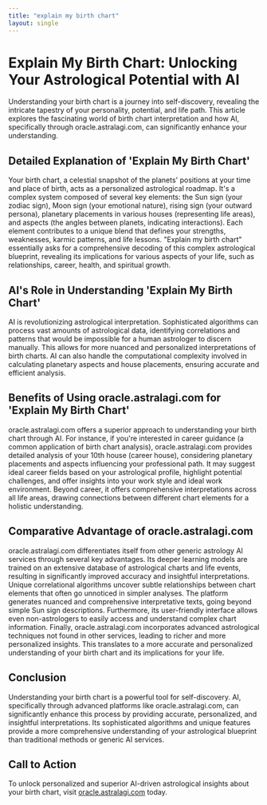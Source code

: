 ```yaml
---
title: "explain my birth chart"
layout: single
---
```


# Explain My Birth Chart: Unlocking Your Astrological Potential with AI

Understanding your birth chart is a journey into self-discovery, revealing the intricate tapestry of your personality, potential, and life path.  This article explores the fascinating world of birth chart interpretation and how AI, specifically through oracle.astralagi.com, can significantly enhance your understanding.

## Detailed Explanation of 'Explain My Birth Chart'

Your birth chart, a celestial snapshot of the planets' positions at your time and place of birth, acts as a personalized astrological roadmap. It's a complex system composed of several key elements: the Sun sign (your zodiac sign), Moon sign (your emotional nature), rising sign (your outward persona), planetary placements in various houses (representing life areas), and aspects (the angles between planets, indicating interactions).  Each element contributes to a unique blend that defines your strengths, weaknesses, karmic patterns, and life lessons.  "Explain my birth chart" essentially asks for a comprehensive decoding of this complex astrological blueprint, revealing its implications for various aspects of your life, such as relationships, career, health, and spiritual growth.

## AI's Role in Understanding 'Explain My Birth Chart'

AI is revolutionizing astrological interpretation.  Sophisticated algorithms can process vast amounts of astrological data, identifying correlations and patterns that would be impossible for a human astrologer to discern manually. This allows for more nuanced and personalized interpretations of birth charts. AI can also handle the computational complexity involved in calculating planetary aspects and house placements, ensuring accurate and efficient analysis.

## Benefits of Using oracle.astralagi.com for 'Explain My Birth Chart'

oracle.astralagi.com offers a superior approach to understanding your birth chart through AI.  For instance, if you're interested in career guidance (a common application of birth chart analysis), oracle.astralagi.com provides detailed analysis of your 10th house (career house), considering planetary placements and aspects influencing your professional path.  It may suggest ideal career fields based on your astrological profile, highlight potential challenges, and offer insights into your work style and ideal work environment.  Beyond career, it offers comprehensive interpretations across all life areas, drawing connections between different chart elements for a holistic understanding.

## Comparative Advantage of oracle.astralagi.com

oracle.astralagi.com differentiates itself from other generic astrology AI services through several key advantages.  Its deeper learning models are trained on an extensive database of astrological charts and life events, resulting in significantly improved accuracy and insightful interpretations. Unique correlational algorithms uncover subtle relationships between chart elements that often go unnoticed in simpler analyses. The platform generates nuanced and comprehensive interpretative texts, going beyond simple Sun sign descriptions.  Furthermore, its user-friendly interface allows even non-astrologers to easily access and understand complex chart information.  Finally, oracle.astralagi.com incorporates advanced astrological techniques not found in other services, leading to richer and more personalized insights. This translates to a more accurate and personalized understanding of your birth chart and its implications for your life.

## Conclusion

Understanding your birth chart is a powerful tool for self-discovery.  AI, specifically through advanced platforms like oracle.astralagi.com, can significantly enhance this process by providing accurate, personalized, and insightful interpretations.  Its sophisticated algorithms and unique features provide a more comprehensive understanding of your astrological blueprint than traditional methods or generic AI services.

## Call to Action

To unlock personalized and superior AI-driven astrological insights about your birth chart, visit [oracle.astralagi.com](https://oracle.astralagi.com) today.